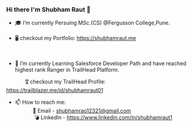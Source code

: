 
### Hi there I'm Shubham Raut 👋


- 🎓 I’m currently Persuing MSc.(CS) @Fergusson College,Pune.<br><br>
- 🖥️ checkout my Portfolio: https://shubhamraut.me
<br>

- 🚀 I’m currently Learning Salesforce Developer Path and have reached highest rank Ranger in TrailHead Platform.






&nbsp;&nbsp;&nbsp;&nbsp;&nbsp;&nbsp;&nbsp;&nbsp;&nbsp;&nbsp;&nbsp;&nbsp;   🎖️ checkout my TrailHead Profile: https://trailblazer.me/id/shubhamraut01
<br>



- 📫 How to reach me: <br>
&nbsp;&nbsp;&nbsp;&nbsp;&nbsp;&nbsp;&nbsp;&nbsp;&nbsp;&nbsp;&nbsp;&nbsp;📧 Email - shubhamrao12321@gmail.com <br>
            &nbsp;&nbsp;&nbsp;&nbsp;&nbsp;&nbsp;&nbsp;&nbsp;&nbsp;&nbsp;&nbsp;&nbsp;          💣 LinkedIn - https://www.linkedin.com/in/shubhamraut1
